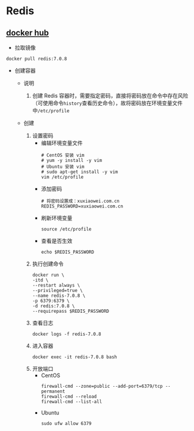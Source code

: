 # Redis

## [docker hub](https://hub.docker.com/_/redis)

- 拉取镜像

```shell
docker pull redis:7.0.8
```

- 创建容器
    - 说明
        1. 创建 Redis 容器时，需要指定密码，直接将密码放在命令中存在风险（可使用命令`history`查看历史命令），故将密码放在环境变量文件中`/etc/profile`

    - 创建
        1. 设置密码
            - 编辑环境变量文件
                ```shell
                # CentOS 安装 vim
                # yum -y install -y vim
                # Ubuntu 安装 vim
                # sudo apt-get install -y vim
                vim /etc/profile
                ```
            - 添加密码
                ```shell
                # 将密码设置成：xuxiaowei.com.cn
                REDIS_PASSWORD=xuxiaowei.com.cn
                ```
            - 刷新环境变量
                ```shell
                source /etc/profile
                ```
            - 查看是否生效
                ```shell
                echo $REDIS_PASSWORD
                ```
        2. 执行创建命令
            ```shell
            docker run \
            -itd \
            --restart always \
            --privileged=true \
            --name redis-7.0.8 \
            -p 6379:6379 \
            -d redis:7.0.8 \
            --requirepass $REDIS_PASSWORD
            ```
        3. 查看日志
            ```shell
            docker logs -f redis-7.0.8
            ```
        4. 进入容器
            ```shell
            docker exec -it redis-7.0.8 bash
            ```
        5. 开放端口
            - CentOS
                ```shell
                firewall-cmd --zone=public --add-port=6379/tcp --permanent
                firewall-cmd --reload
                firewall-cmd --list-all
                ```
            - Ubuntu
                ```shell
                sudo ufw allow 6379
                ```
